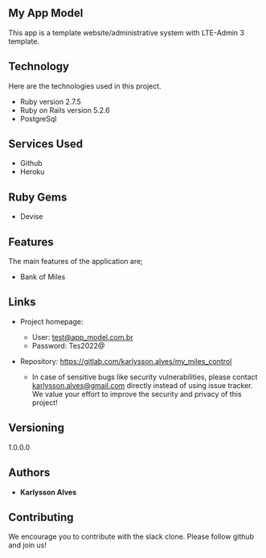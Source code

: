 ## My App Model
This app is a template website/administrative system with LTE-Admin 3 template.

## Technology
Here are the technologies used in this project.

* Ruby version  2.7.5
* Ruby on Rails version 5.2.6
* PostgreSql

## Services Used
* Github
* Heroku

## Ruby Gems
* Devise

## Features
The main features of the application are;

* Bank of Miles

## Links
- Project homepage:
    - User: test@app_model.com.br
    - Password: Tes2022@

- Repository: https://gitlab.com/karlysson.alves/my_miles_control
    - In case of sensitive bugs like security vulnerabilities, please contact
      karlysson.alves@gmail.com directly instead of using issue tracker. We value your effort
      to improve the security and privacy of this project!

## Versioning
1.0.0.0

## Authors
* **Karlysson Alves**

## Contributing
We encourage you to contribute with the slack clone. Please follow github and join us!